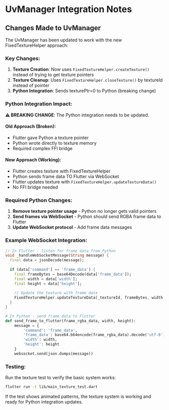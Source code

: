 # UvManager Integration Notes

## Changes Made to UvManager

The UvManager has been updated to work with the new FixedTextureHelper approach:

### Key Changes:
1. **Texture Creation**: Now uses `FixedTextureHelper.createTexture()` instead of trying to get texture pointers
2. **Texture Cleanup**: Uses `FixedTextureHelper.closeTexture()` by textureId instead of pointer
3. **Python Integration**: Sends texturePtr=0 to Python (breaking change)

### Python Integration Impact:

**⚠️ BREAKING CHANGE**: The Python integration needs to be updated.

#### Old Approach (Broken):
- Flutter gave Python a texture pointer
- Python wrote directly to texture memory
- Required complex FFI bridge

#### New Approach (Working):
- Flutter creates texture with FixedTextureHelper
- Python sends frame data TO Flutter via WebSocket  
- Flutter updates texture with `FixedTextureHelper.updateTextureData()`
- No FFI bridge needed

### Required Python Changes:

1. **Remove texture pointer usage** - Python no longer gets valid pointers
2. **Send frames via WebSocket** - Python should send RGBA frame data to Flutter
3. **Update WebSocket protocol** - Add frame data messages

### Example WebSocket Integration:

```dart
// In Flutter - listen for frame data from Python
void _handleWebSocketMessage(String message) {
  final data = jsonDecode(message);
  
  if (data['command'] == 'frame_data') {
    final frameBytes = base64Decode(data['frame_data']);
    final width = data['width'];
    final height = data['height'];
    
    // Update the texture with frame data
    FixedTextureHelper.updateTextureData(_textureId, frameBytes, width, height);
  }
}
```

```python
# In Python - send frame data to Flutter
def send_frame_to_flutter(frame_rgba_data, width, height):
    message = {
        'command': 'frame_data',
        'frame_data': base64.b64encode(frame_rgba_data).decode('utf-8'),
        'width': width,
        'height': height
    }
    websocket.send(json.dumps(message))
```

### Testing:

Run the texture test to verify the basic system works:
```bash
flutter run -t lib/main_texture_test.dart
```

If the test shows animated patterns, the texture system is working and ready for Python integration updates.
